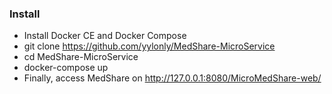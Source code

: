 ### Install

* Install Docker CE and Docker Compose
* git clone https://github.com/yylonly/MedShare-MicroService
* cd MedShare-MicroService
* docker-compose up 
* Finally, access MedShare on http://127.0.0.1:8080/MicroMedShare-web/
